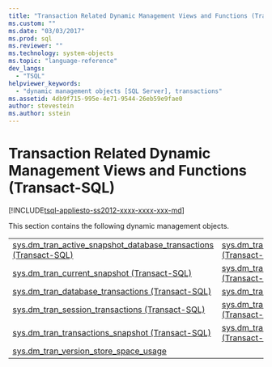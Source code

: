 ```yaml
---
title: "Transaction Related Dynamic Management Views and Functions (Transact-SQL) | Microsoft Docs"
ms.custom: ""
ms.date: "03/03/2017"
ms.prod: sql
ms.reviewer: ""
ms.technology: system-objects
ms.topic: "language-reference"
dev_langs: 
  - "TSQL"
helpviewer_keywords: 
  - "dynamic management objects [SQL Server], transactions"
ms.assetid: 4db9f715-995e-4e71-9544-26eb59e9fae0
author: stevestein
ms.author: sstein
---
```

# Transaction Related Dynamic Management Views and Functions (Transact-SQL)
[!INCLUDE[tsql-appliesto-ss2012-xxxx-xxxx-xxx-md](../../includes/tsql-appliesto-ss2012-xxxx-xxxx-xxx-md.md)]

  This section contains the following dynamic management objects.  
  
|||  
|-|-|  
|[sys.dm_tran_active_snapshot_database_transactions &#40;Transact-SQL&#41;](../../relational-databases/system-dynamic-management-views/sys-dm-tran-active-snapshot-database-transactions-transact-sql.md)|[sys.dm_tran_active_transactions &#40;Transact-SQL&#41;](../../relational-databases/system-dynamic-management-views/sys-dm-tran-active-transactions-transact-sql.md)|  
|[sys.dm_tran_current_snapshot &#40;Transact-SQL&#41;](../../relational-databases/system-dynamic-management-views/sys-dm-tran-current-snapshot-transact-sql.md)|[sys.dm_tran_current_transaction &#40;Transact-SQL&#41;](../../relational-databases/system-dynamic-management-views/sys-dm-tran-current-transaction-transact-sql.md)|  
|[sys.dm_tran_database_transactions &#40;Transact-SQL&#41;](../../relational-databases/system-dynamic-management-views/sys-dm-tran-database-transactions-transact-sql.md)|[sys.dm_tran_locks &#40;Transact-SQL&#41;](../../relational-databases/system-dynamic-management-views/sys-dm-tran-locks-transact-sql.md)|  
|[sys.dm_tran_session_transactions &#40;Transact-SQL&#41;](../../relational-databases/system-dynamic-management-views/sys-dm-tran-session-transactions-transact-sql.md)|[sys.dm_tran_top_version_generators &#40;Transact-SQL&#41;](../../relational-databases/system-dynamic-management-views/sys-dm-tran-top-version-generators-transact-sql.md)|  
|[sys.dm_tran_transactions_snapshot &#40;Transact-SQL&#41;](../../relational-databases/system-dynamic-management-views/sys-dm-tran-transactions-snapshot-transact-sql.md)|[sys.dm_tran_version_store &#40;Transact-SQL&#41;](../../relational-databases/system-dynamic-management-views/sys-dm-tran-version-store-transact-sql.md)|
|[sys.dm_tran_version_store_space_usage](../../relational-databases/system-dynamic-management-views/sys-dm-tran-version-store-space-usage.md)|
  
  
